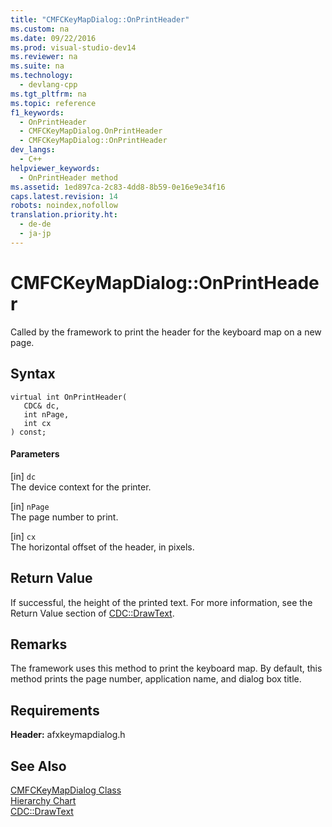 ```yaml
---
title: "CMFCKeyMapDialog::OnPrintHeader"
ms.custom: na
ms.date: 09/22/2016
ms.prod: visual-studio-dev14
ms.reviewer: na
ms.suite: na
ms.technology: 
  - devlang-cpp
ms.tgt_pltfrm: na
ms.topic: reference
f1_keywords: 
  - OnPrintHeader
  - CMFCKeyMapDialog.OnPrintHeader
  - CMFCKeyMapDialog::OnPrintHeader
dev_langs: 
  - C++
helpviewer_keywords: 
  - OnPrintHeader method
ms.assetid: 1ed897ca-2c83-4dd8-8b59-0e16e9e34f16
caps.latest.revision: 14
robots: noindex,nofollow
translation.priority.ht: 
  - de-de
  - ja-jp
---
```

# CMFCKeyMapDialog::OnPrintHeader
Called by the framework to print the header for the keyboard map on a new page.  
  
## Syntax  
  
```  
virtual int OnPrintHeader(  
   CDC& dc,  
   int nPage,  
   int cx   
) const;  
```  
  
#### Parameters  
 [in] `dc`  
 The device context for the printer.  
  
 [in] `nPage`  
 The page number to print.  
  
 [in] `cx`  
 The horizontal offset of the header, in pixels.  
  
## Return Value  
 If successful, the height of the printed text. For more information, see the Return Value section of [CDC::DrawText](../vs140/cdc--drawtext.md).  
  
## Remarks  
 The framework uses this method to print the keyboard map. By default, this method prints the page number, application name, and dialog box title.  
  
## Requirements  
 **Header:** afxkeymapdialog.h  
  
## See Also  
 [CMFCKeyMapDialog Class](../vs140/cmfckeymapdialog-class.md)   
 [Hierarchy Chart](../vs140/hierarchy-chart.md)   
 [CDC::DrawText](../vs140/cdc--drawtext.md)